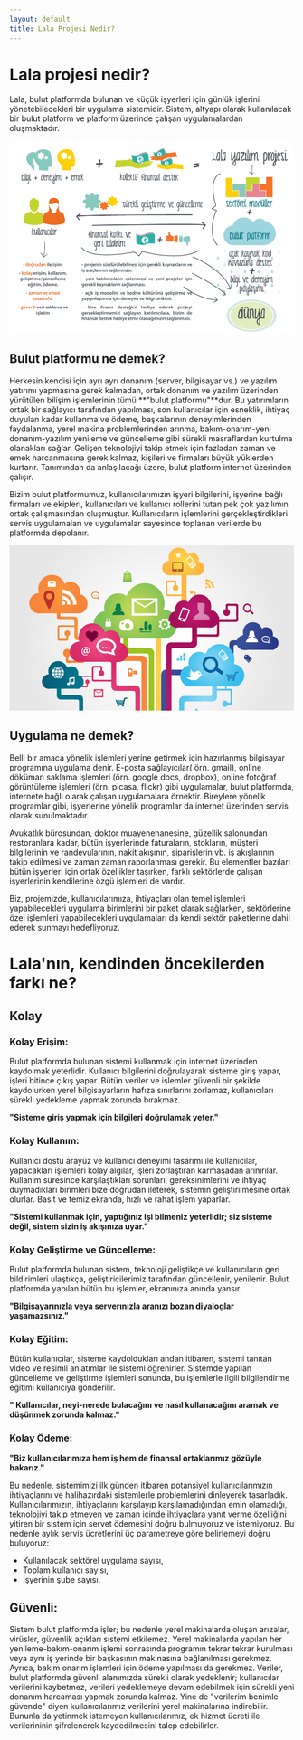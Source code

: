 ```yaml
---
layout: default
title: Lala Projesi Nedir?
---
```


# Lala projesi nedir?

Lala, bulut platformda bulunan ve küçük işyerleri için günlük işlerini yönetebilecekleri bir uygulama sistemidir. Sistem, altyapı olarak kullanılacak bir bulut platform ve platform üzerinde çalışan uygulamalardan oluşmaktadır.

![Lala Projesinin İşleme Süreçleri](https://github.com/lala-projesi/lala-projesi.github.io/blob/master/images/lala-proje.png?raw=true)

## Bulut platformu ne demek?

Herkesin kendisi için ayrı ayrı donanım (server, bilgisayar vs.) ve yazılım yatırımı yapmasına gerek kalmadan, ortak donanım ve yazılım üzerinden yürütülen bilişim işlemlerinin tümü **"bulut platformu"**dur. Bu yatırımların ortak bir sağlayıcı tarafından yapılması, son kullanıcılar için esneklik, ihtiyaç duyulan kadar kullanma ve ödeme, başkalarının deneyimlerinden faydalanma, yerel makina problemlerinden arınma, bakım-onarım-yeni donanım-yazılım yenileme ve güncelleme gibi sürekli masraflardan kurtulma olanakları sağlar. Gelişen teknolojiyi takip etmek için fazladan zaman ve emek harcanmasına gerek kalmaz, kişileri ve firmaları büyük yüklerden kurtarır. Tanımından da anlaşılacağı üzere, bulut platform internet üzerinden çalışır.

Bizim bulut platformumuz, kullanıcılarımızın işyeri bilgilerini, işyerine bağlı firmaları ve ekipleri, kullanıcıları ve kullanıcı rollerini tutan pek çok yazılımın ortak çalışmasından oluşmuştur. Kullanıcıların işlemlerini gerçekleştirdikleri servis uygulamaları ve uygulamalar sayesinde toplanan verilerde bu platformda depolanır.

![Bulut Platformu](https://github.com/lala-projesi/lala-projesi.github.io/blob/gh-pages/images/cloud.jpg?raw=true)

## Uygulama ne demek?

Belli bir amaca yönelik işlemleri yerine getirmek için hazırlanmış bilgisayar programına uygulama denir. E-posta sağlayıcılar( örn. gmail), online döküman saklama işlemleri (örn. google docs, dropbox), online fotoğraf görüntüleme işlemleri (örn. picasa, flickr) gibi uygulamalar, bulut platformda, internete bağlı olarak çalışan uygulamalara örnektir. Bireylere yönelik programlar gibi, işyerlerine yönelik programlar da internet üzerinden servis olarak sunulmaktadır.

Avukatlık bürosundan, doktor muayenehanesine, güzellik salonundan restoranlara kadar, bütün işyerlerinde faturaların, stokların, müşteri bilgilerinin ve randevularının, nakit akışının, siparişlerin vb. iş akışlarının takip edilmesi ve zaman zaman raporlanması gerekir. Bu elementler bazıları bütün işyerleri için ortak özellikler taşırken, farklı sektörlerde çalışan işyerlerinin kendilerine özgü işlemleri de vardır.

Biz, projemizde, kullanıcılarımıza, ihtiyaçları olan temel işlemleri yapabilecekleri uygulama birimlerini bir paket olarak sağlarken, sektörlerine özel işlemleri yapabilecekleri uygulamaları da kendi sektör paketlerine dahil ederek sunmayı hedefliyoruz.

# Lala'nın, kendinden öncekilerden farkı ne?

## Kolay

### Kolay Erişim:

Bulut platformda bulunan sistemi kullanmak için internet üzerinden kaydolmak yeterlidir. Kullanıcı bilgilerini doğrulayarak sisteme giriş yapar, işleri bitince çıkış yapar. Bütün veriler ve işlemler güvenli bir şekilde kaydolurken yerel bilgisayarların hafıza sınırlarını zorlamaz, kullanıcıları sürekli yedekleme yapmak zorunda bırakmaz.

**"Sisteme giriş yapmak için bilgileri doğrulamak yeter."**

### Kolay Kullanım:

Kullanıcı dostu arayüz ve kullanıcı deneyimi tasarımı ile kullanıcılar, yapacakları işlemleri kolay algılar, işleri zorlaştıran karmaşadan arınırılar. Kullanım süresince karşılaştıkları sorunları, gereksinimlerini ve ihtiyaç duymadıkları birimleri bize doğrudan ileterek, sistemin geliştirilmesine ortak olurlar. Basit ve temiz ekranda, hızlı ve rahat işlem yaparlar.

**"Sistemi kullanmak için, yaptığınız işi bilmeniz yeterlidir; siz sisteme değil, sistem sizin iş akışınıza uyar."**

### Kolay Geliştirme ve Güncelleme:

Bulut platformda bulunan sistem, teknoloji geliştikçe ve kullanıcıların geri bildirimleri ulaştıkça, geliştiricilerimiz tarafından güncellenir, yenilenir. Bulut platformda yapılan bütün bu işlemler, ekranınıza anında yansır.

**"Bilgisayarınızla veya serverınızla aranızı bozan diyaloglar yaşamazsınız."**

### Kolay Eğitim:

Bütün kullanıcılar, sisteme kaydoldukları andan itibaren, sistemi tanıtan video ve resimli anlatımlar ile sistemi öğrenirler. Sistemde yapılan güncelleme ve geliştirme işlemleri sonunda, bu işlemlerle ilgili bilgilendirme eğitimi kullanıcıya gönderilir.

**" Kullanıcılar, neyi-nerede bulacağını ve nasıl kullanacağını aramak ve düşünmek zorunda kalmaz."**

### Kolay Ödeme:

**"Biz kullanıcılarımıza hem iş hem de finansal ortaklarımız gözüyle bakarız."**

Bu nedenle, sistemimizi ilk günden itibaren potansiyel kullanıcılarımızın ihtiyaçlarını ve halihazırdaki sistemlerle problemlerini dinleyerek tasarladık. Kullanıcılarımızın, ihtiyaçlarını karşılayıp karşılamadığından emin olamadığı, teknolojiyi takip etmeyen ve zaman içinde ihtiyaçlara yanıt verme özelliğini yitiren bir sistem için servet ödemesini doğru bulmuyoruz ve istemiyoruz. Bu nedenle aylık servis ücretlerini üç parametreye göre belirlemeyi doğru buluyoruz:

* Kullanılacak sektörel uygulama sayısı,
* Toplam kullanıcı sayısı,
* İşyerinin şube sayısı.

## Güvenli:

Sistem bulut platformda işler; bu nedenle yerel makinalarda oluşan arızalar, virüsler, güvenlik açıkları sistemi etkilemez. Yerel makinalarda yapılan her yenileme-bakım-onarım işlemi sonrasında programın tekrar tekrar kurulması veya aynı iş yerinde bir başkasının makinasına bağlanılması gerekmez. Ayrıca, bakım onarım işlemleri için ödeme yapılması da gerekmez. Veriler, bulut platformda güvenli alanımızda sürekli olarak yedeklenir; kullanıcılar verilerini kaybetmez, verileri yedeklemeye devam edebilmek için sürekli yeni donanım harcaması yapmak zorunda kalmaz. Yine de "verilerim benimle güvende" diyen kullanıcılarımız verilerini yerel makinalarına indirebilir. Bununla da yetinmek istemeyen kullanıcılarımız, ek hizmet ücreti ile verilerininin şifrelenerek kaydedilmesini talep edebilirler.
